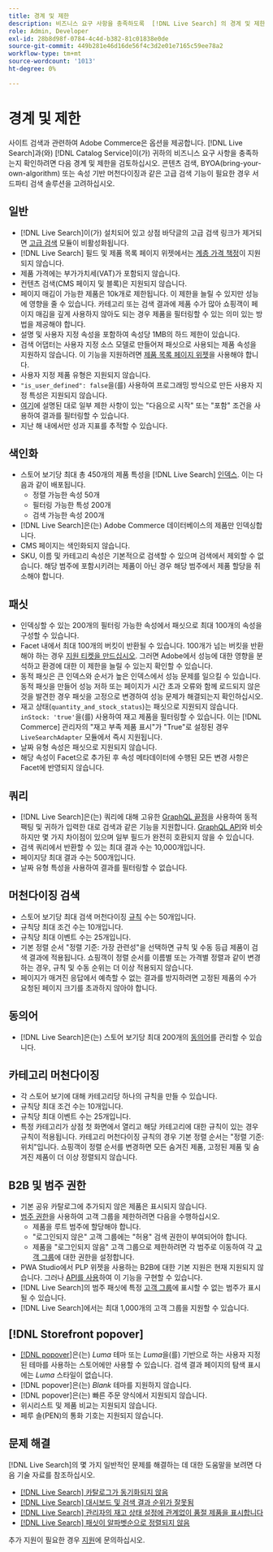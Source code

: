 ```yaml
---
title: 경계 및 제한
description: 비즈니스 요구 사항을 충족하도록  [!DNL Live Search] 의 경계 및 제한에 대해 알아봅니다.
role: Admin, Developer
exl-id: 28b8d98f-0784-4c4d-b382-81c01838e0de
source-git-commit: 449b281e46d16de56f4c3d2e01e7165c59ee78a2
workflow-type: tm+mt
source-wordcount: '1013'
ht-degree: 0%

---
```


# 경계 및 제한

사이트 검색과 관련하여 Adobe Commerce은 옵션을 제공합니다. [!DNL Live Search]과(와) [!DNL Catalog Service]이(가) 귀하의 비즈니스 요구 사항을 충족하는지 확인하려면 다음 경계 및 제한을 검토하십시오. 콘텐츠 검색, BYOA(bring-your-own-algorithm) 또는 속성 기반 머천다이징과 같은 고급 검색 기능이 필요한 경우 서드파티 검색 솔루션을 고려하십시오.

## 일반

- [!DNL Live Search]이(가) 설치되어 있고 상점 바닥글의 고급 검색 링크가 제거되면 [고급 검색](https://experienceleague.adobe.com/en/docs/commerce-admin/catalog/catalog/search/search) 모듈이 비활성화됩니다.
- [!DNL Live Search] 필드 및 제품 목록 페이지 위젯에서는 [계층 가격 책정](https://experienceleague.adobe.com/en/docs/commerce-admin/catalog/products/pricing/product-price-tier)이 지원되지 않습니다.
- 제품 가격에는 부가가치세(VAT)가 포함되지 않습니다.
- 컨텐츠 검색(CMS 페이지 및 블록)은 지원되지 않습니다.
- 페이지 매김이 가능한 제품은 10k개로 제한됩니다. 이 제한을 늘릴 수 있지만 성능에 영향을 줄 수 있습니다. 카테고리 또는 검색 결과에 제품 수가 많아 쇼핑객이 페이지 매김을 깊게 사용하지 않아도 되는 경우 제품을 필터링할 수 있는 의미 있는 방법을 제공해야 합니다.
- 설명 및 사용자 지정 속성을 포함하여 속성당 1MB의 하드 제한이 있습니다.
- 검색 어댑터는 사용자 지정 소스 모델로 만들어져 패싯으로 사용되는 제품 속성을 지원하지 않습니다. 이 기능을 지원하려면 [제품 목록 페이지 위젯](plp-styling.md)을 사용해야 합니다.
- 사용자 지정 제품 유형은 지원되지 않습니다.
- `"is_user_defined": false`을(를) 사용하여 프로그래밍 방식으로 만든 사용자 지정 특성은 지원되지 않습니다.
- [여기](https://developer.adobe.com/commerce/services/graphql/live-search/product-search/#limitations)에 설명된 대로 일부 제한 사항이 있는 &quot;다음으로 시작&quot; 또는 &quot;포함&quot; 조건을 사용하여 결과를 필터링할 수 있습니다.
- 지난 해 내에서만 성과 지표를 추적할 수 있습니다.

## 색인화

- 스토어 보기당 최대 총 450개의 제품 특성을 [!DNL Live Search] [인덱스](indexing.md). 이는 다음과 같이 배포됩니다.
   - 정렬 가능한 속성 50개
   - 필터링 가능한 특성 200개
   - 검색 가능한 속성 200개
- [!DNL Live Search]은(는) Adobe Commerce 데이터베이스의 제품만 인덱싱합니다.
- CMS 페이지는 색인화되지 않습니다.
- SKU, 이름 및 카테고리 속성은 기본적으로 검색할 수 있으며 검색에서 제외할 수 없습니다. 해당 범주에 포함시키려는 제품이 아닌 경우 해당 범주에서 제품 할당을 취소해야 합니다.

## 패싯

- 인덱싱할 수 있는 200개의 필터링 가능한 속성에서 패싯으로 최대 100개의 속성을 구성할 수 있습니다.
- Facet 내에서 최대 100개의 버킷이 반환될 수 있습니다. 100개가 넘는 버킷을 반환해야 하는 경우 [지원 티켓을 만드십시오](https://experienceleague.adobe.com/en/docs/commerce-knowledge-base/kb/help-center-guide/magento-help-center-user-guide). 그러면 Adobe에서 성능에 대한 영향을 분석하고 환경에 대한 이 제한을 늘릴 수 있는지 확인할 수 있습니다.
- 동적 패싯은 큰 인덱스와 순서가 높은 인덱스에서 성능 문제를 일으킬 수 있습니다. 동적 패싯을 만들어 성능 저하 또는 페이지가 시간 초과 오류와 함께 로드되지 않은 것을 발견한 경우 패싯을 고정으로 변경하여 성능 문제가 해결되는지 확인하십시오.
- 재고 상태(`quantity_and_stock_status`)는 패싯으로 지원되지 않습니다. `inStock: 'true'`을(를) 사용하여 재고 제품을 필터링할 수 있습니다. 이는 [!DNL Commerce] 관리자의 &quot;재고 부족 제품 표시&quot;가 &quot;True&quot;로 설정된 경우 `LiveSearchAdapter` 모듈에서 즉시 지원됩니다.
- 날짜 유형 속성은 패싯으로 지원되지 않습니다.
- 해당 속성이 Facet으로 추가된 후 속성 메타데이터에 수행된 모든 변경 사항은 Facet에 반영되지 않습니다.

## 쿼리

- [!DNL Live Search]은(는) 쿼리에 대해 고유한 [GraphQL 끝점](https://developer.adobe.com/commerce/services/graphql/live-search/)을 사용하여 동적 팩팅 및 귀하가 입력한 대로 검색과 같은 기능을 지원합니다. [GraphQL API](https://developer.adobe.com/commerce/webapi/graphql/)와 비슷하지만 몇 가지 차이점이 있으며 일부 필드가 완전히 호환되지 않을 수 있습니다.
- 검색 쿼리에서 반환할 수 있는 최대 결과 수는 10,000개입니다.
- 페이지당 최대 결과 수는 500개입니다.
- 날짜 유형 특성을 사용하여 결과를 필터링할 수 없습니다.

## 머천다이징 검색

- 스토어 보기당 최대 검색 머천다이징 [규칙](rules.md) 수는 50개입니다.
- 규칙당 최대 조건 수는 10개입니다.
- 규칙당 최대 이벤트 수는 25개입니다.
- 기본 정렬 순서 &quot;정렬 기준: 가장 관련성&quot;을 선택하면 규칙 및 수동 등급 제품이 검색 결과에 적용됩니다. 쇼핑객이 정렬 순서를 이름별 또는 가격별 정렬과 같이 변경하는 경우, 규칙 및 수동 순위는 더 이상 적용되지 않습니다.
- 페이지가 매겨진 응답에서 예측할 수 없는 결과를 방지하려면 고정된 제품의 수가 요청된 페이지 크기를 초과하지 않아야 합니다.

## 동의어

- [!DNL Live Search]은(는) 스토어 보기당 최대 200개의 [동의어](synonyms.md)를 관리할 수 있습니다.

## 카테고리 머천다이징

- 각 스토어 보기에 대해 카테고리당 하나의 규칙을 만들 수 있습니다.
- 규칙당 최대 조건 수는 10개입니다.
- 규칙당 최대 이벤트 수는 25개입니다.
- 특정 카테고리가 상점 첫 화면에서 열리고 해당 카테고리에 대한 규칙이 있는 경우 규칙이 적용됩니다. 카테고리 머천다이징 규칙의 경우 기본 정렬 순서는 &quot;정렬 기준: 위치&quot;입니다. 쇼핑객이 정렬 순서를 변경하면 모든 숨겨진 제품, 고정된 제품 및 숨겨진 제품이 더 이상 정렬되지 않습니다.

## B2B 및 범주 권한

- 기본 공유 카탈로그에 추가되지 않은 제품은 표시되지 않습니다.
- [범주 권한](https://experienceleague.adobe.com/en/docs/commerce-admin/catalog/categories/category-permissions)을 사용하여 고객 그룹을 제한하려면 다음을 수행하십시오.
   - 제품을 루트 범주에 할당해야 합니다.
   - &quot;로그인되지 않은&quot; 고객 그룹에는 &quot;허용&quot; 검색 권한이 부여되어야 합니다.
   - 제품을 &quot;로그인되지 않음&quot; 고객 그룹으로 제한하려면 각 범주로 이동하여 각 [고객 그룹](https://experienceleague.adobe.com/en/docs/commerce-admin/b2b/shared-catalogs/catalog-shared-manage)에 대한 권한을 설정합니다.
- PWA Studio에서 PLP 위젯을 사용하는 B2B에 대한 기본 지원은 현재 지원되지 않습니다. 그러나 [API를 사용](install.md#pwa-support)하여 이 기능을 구현할 수 있습니다.
- [!DNL Live Search]의 범주 패싯에 특정 [고객 그룹](https://experienceleague.adobe.com/en/docs/commerce-admin/b2b/shared-catalogs/catalog-shared-manage)에 표시할 수 없는 범주가 표시될 수 있습니다.
- [!DNL Live Search]에서는 최대 1,000개의 고객 그룹을 지원할 수 있습니다.

## [!DNL Storefront popover]

- [[!DNL popover]](storefront-popover.md)은(는) *Luma* 테마 또는 *Luma*&#x200B;을(를) 기반으로 하는 사용자 지정된 테마를 사용하는 스토어에만 사용할 수 있습니다. 검색 결과 페이지의 탐색 표시에는 *Luma* 스타일이 없습니다.
- [!DNL popover]은(는) *Blank* 테마를 지원하지 않습니다.
- [!DNL popover]은(는) 빠른 주문 양식에서 지원되지 않습니다.
- 위시리스트 및 제품 비교는 지원되지 않습니다.
- 페루 솔(PEN)의 통화 기호는 지원되지 않습니다.

## 문제 해결

[!DNL Live Search]의 몇 가지 일반적인 문제를 해결하는 데 대한 도움말을 보려면 다음 기술 자료를 참조하십시오.

- [[!DNL Live Search] 카탈로그가 동기화되지 않음](https://experienceleague.adobe.com/en/docs/commerce-knowledge-base/kb/troubleshooting/miscellaneous/live-search-catalog-data-sync)
- [[!DNL Live Search] 대시보드 및 검색 결과 순위가 잘못됨](https://experienceleague.adobe.com/en/docs/commerce-knowledge-base/kb/troubleshooting/miscellaneous/live-search-dashboard-ranking-incorrect)
- [[!DNL Live Search] 관리자의 재고 상태 설정에 관계없이 품절 제품을 표시합니다](https://experienceleague.adobe.com/en/docs/commerce-knowledge-base/kb/troubleshooting/miscellaneous/live-search-displays-out-of-stock-products)
- [[!DNL Live Search] 패싯이 알파벳순으로 정렬되지 않음](https://experienceleague.adobe.com/en/docs/commerce-knowledge-base/kb/troubleshooting/miscellaneous/live-search-facets-not-sorted)

추가 지원이 필요한 경우 [지원](https://experienceleague.adobe.com/en/docs/commerce-knowledge-base/kb/help-center-guide/magento-help-center-user-guide)에 문의하십시오.
